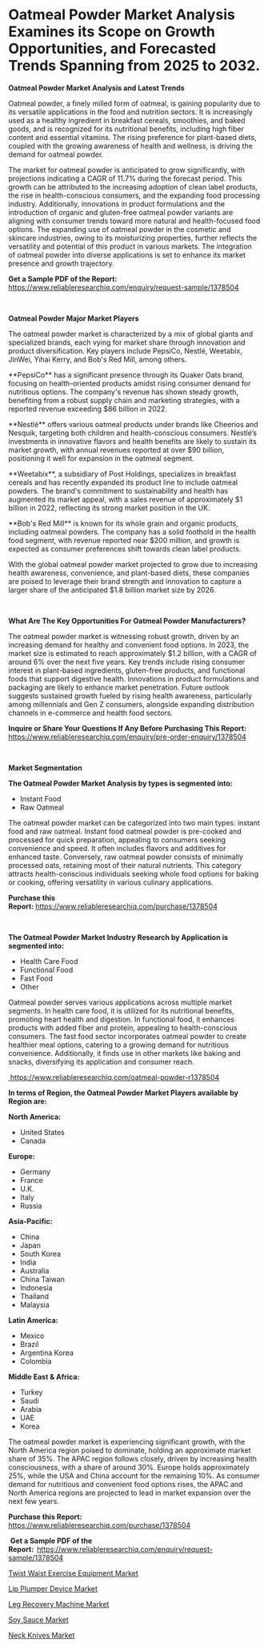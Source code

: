 <p><h1>Oatmeal Powder Market Analysis Examines its Scope on Growth Opportunities, and Forecasted Trends Spanning from 2025 to 2032.</h1></p><p><strong>Oatmeal Powder Market Analysis and Latest Trends</strong></p>
<p><p>Oatmeal powder, a finely milled form of oatmeal, is gaining popularity due to its versatile applications in the food and nutrition sectors. It is increasingly used as a healthy ingredient in breakfast cereals, smoothies, and baked goods, and is recognized for its nutritional benefits, including high fiber content and essential vitamins. The rising preference for plant-based diets, coupled with the growing awareness of health and wellness, is driving the demand for oatmeal powder.</p><p>The market for oatmeal powder is anticipated to grow significantly, with projections indicating a CAGR of 11.7% during the forecast period. This growth can be attributed to the increasing adoption of clean label products, the rise in health-conscious consumers, and the expanding food processing industry. Additionally, innovations in product formulations and the introduction of organic and gluten-free oatmeal powder variants are aligning with consumer trends toward more natural and health-focused food options. The expanding use of oatmeal powder in the cosmetic and skincare industries, owing to its moisturizing properties, further reflects the versatility and potential of this product in various markets. The integration of oatmeal powder into diverse applications is set to enhance its market presence and growth trajectory.</p></p>
<p><strong>Get a Sample PDF of the Report:&nbsp;</strong> <a href="https://www.reliableresearchiq.com/enquiry/request-sample/1378504?utm_campaign=3071&utm_medium=2&utm_source=Github&utm_content=ia&utm_term=07042025&utm_id=oatmeal-powder">https://www.reliableresearchiq.com/enquiry/request-sample/1378504</a></p>
<p>&nbsp;</p>
<p><strong>Oatmeal Powder Major Market Players</strong></p>
<p><p>The oatmeal powder market is characterized by a mix of global giants and specialized brands, each vying for market share through innovation and product diversification. Key players include PepsiCo, Nestlé, Weetabix, JinWei, Yihai Kerry, and Bob's Red Mill, among others.</p><p>**PepsiCo** has a significant presence through its Quaker Oats brand, focusing on health-oriented products amidst rising consumer demand for nutritious options. The company's revenue has shown steady growth, benefiting from a robust supply chain and marketing strategies, with a reported revenue exceeding $86 billion in 2022.</p><p>**Nestlé** offers various oatmeal products under brands like Cheerios and Nesquik, targeting both children and health-conscious consumers. Nestlé’s investments in innovative flavors and health benefits are likely to sustain its market growth, with annual revenues reported at over $90 billion, positioning it well for expansion in the oatmeal segment.</p><p>**Weetabix**, a subsidiary of Post Holdings, specializes in breakfast cereals and has recently expanded its product line to include oatmeal powders. The brand's commitment to sustainability and health has augmented its market appeal, with a sales revenue of approximately $1 billion in 2022, reflecting its strong market position in the UK.</p><p>**Bob's Red Mill** is known for its whole grain and organic products, including oatmeal powders. The company has a solid foothold in the health food segment, with revenue reported near $200 million, and growth is expected as consumer preferences shift towards clean label products.</p><p>With the global oatmeal powder market projected to grow due to increasing health awareness, convenience, and plant-based diets, these companies are poised to leverage their brand strength and innovation to capture a larger share of the anticipated $1.8 billion market size by 2026.</p></p>
<p>&nbsp;</p>
<p><strong>What Are The Key Opportunities For Oatmeal Powder Manufacturers?</strong></p>
<p><p>The oatmeal powder market is witnessing robust growth, driven by an increasing demand for healthy and convenient food options. In 2023, the market size is estimated to reach approximately $1.2 billion, with a CAGR of around 6% over the next five years. Key trends include rising consumer interest in plant-based ingredients, gluten-free products, and functional foods that support digestive health. Innovations in product formulations and packaging are likely to enhance market penetration. Future outlook suggests sustained growth fueled by rising health awareness, particularly among millennials and Gen Z consumers, alongside expanding distribution channels in e-commerce and health food sectors.</p></p>
<p><strong>Inquire or Share Your Questions If Any Before Purchasing This Report:</strong> <a href="https://www.reliableresearchiq.com/enquiry/pre-order-enquiry/1378504?utm_campaign=3071&utm_medium=2&utm_source=Github&utm_content=ia&utm_term=07042025&utm_id=oatmeal-powder">https://www.reliableresearchiq.com/enquiry/pre-order-enquiry/1378504</a></p>
<p>&nbsp;</p>
<p><strong>Market Segmentation</strong></p>
<p><strong>The Oatmeal Powder Market Analysis by types is segmented into:</strong></p>
<p><ul><li>Instant Food</li><li>Raw Oatmeal</li></ul></p>
<p><p>The oatmeal powder market can be categorized into two main types: instant food and raw oatmeal. Instant food oatmeal powder is pre-cooked and processed for quick preparation, appealing to consumers seeking convenience and speed. It often includes flavors and additives for enhanced taste. Conversely, raw oatmeal powder consists of minimally processed oats, retaining most of their natural nutrients. This category attracts health-conscious individuals seeking whole food options for baking or cooking, offering versatility in various culinary applications.</p></p>
<p><strong>Purchase this Report:&nbsp;</strong><a href="https://www.reliableresearchiq.com/purchase/1378504?utm_campaign=3071&utm_medium=2&utm_source=Github&utm_content=ia&utm_term=07042025&utm_id=oatmeal-powder">https://www.reliableresearchiq.com/purchase/1378504</a></p>
<p>&nbsp;</p>
<p><strong>The Oatmeal Powder Market Industry Research by Application is segmented into:</strong></p>
<p><ul><li>Health Care Food</li><li>Functional Food</li><li>Fast Food</li><li>Other</li></ul></p>
<p><p>Oatmeal powder serves various applications across multiple market segments. In health care food, it is utilized for its nutritional benefits, promoting heart health and digestion. In functional food, it enhances products with added fiber and protein, appealing to health-conscious consumers. The fast food sector incorporates oatmeal powder to create healthier meal options, catering to a growing demand for nutritious convenience. Additionally, it finds use in other markets like baking and snacks, diversifying its application and consumer reach.</p></p>
<p><a href="https://www.reliableresearchiq.com/oatmeal-powder-r1378504?utm_campaign=3071&utm_medium=2&utm_source=Github&utm_content=ia&utm_term=07042025&utm_id=oatmeal-powder">&nbsp;https://www.reliableresearchiq.com/oatmeal-powder-r1378504</a></p>
<p><strong>In terms of Region, the Oatmeal Powder Market Players available by Region are:</strong></p>
<p>
    <p> <strong> North America: </strong>
        <ul>
            <li>United States</li>
            <li>Canada</li>
        </ul>
        </p> 
    <p> <strong> Europe: </strong>
        <ul>
            <li>Germany</li>
            <li>France</li>
            <li>U.K.</li>
            <li>Italy</li>
            <li>Russia</li>
        </ul>
        </p> 
    <p> <strong> Asia-Pacific: </strong>
        <ul>
            <li>China</li>
            <li>Japan</li>
            <li>South Korea</li>
            <li>India</li>
            <li>Australia</li>
            <li>China Taiwan</li>
            <li>Indonesia</li>
            <li>Thailand</li>
            <li>Malaysia</li>
        </ul>
        </p> 
    <p> <strong> Latin America: </strong>
        <ul>
            <li>Mexico</li>
            <li>Brazil</li>
            <li>Argentina Korea</li>
            <li>Colombia</li>
        </ul>
        </p> 
    <p> <strong> Middle East & Africa: </strong>
        <ul>
            <li>Turkey</li>
            <li>Saudi</li>
            <li>Arabia</li>
            <li>UAE</li>
            <li>Korea</li>
        </ul>
    </p>
    </p>
<p><p>The oatmeal powder market is experiencing significant growth, with the North America region poised to dominate, holding an approximate market share of 35%. The APAC region follows closely, driven by increasing health consciousness, with a share of around 30%. Europe holds approximately 25%, while the USA and China account for the remaining 10%. As consumer demand for nutritious and convenient food options rises, the APAC and North America regions are projected to lead in market expansion over the next few years.</p></p>
<p><strong>Purchase this Report: </strong><a href="https://www.reliableresearchiq.com/purchase/1378504?utm_campaign=3071&utm_medium=2&utm_source=Github&utm_content=ia&utm_term=07042025&utm_id=oatmeal-powder">https://www.reliableresearchiq.com/purchase/1378504</a></p>
<p>&nbsp;<strong>Get a Sample PDF of the Report:&nbsp;&nbsp;</strong><a href="https://www.reliableresearchiq.com/enquiry/request-sample/1378504?utm_campaign=3071&utm_medium=2&utm_source=Github&utm_content=ia&utm_term=07042025&utm_id=oatmeal-powder">https://www.reliableresearchiq.com/enquiry/request-sample/1378504</a></p>
<p><strong></strong></p>
<p><p><a href="https://www.linkedin.com/pulse/global-twist-waist-exercise-equipment-market-analysis-onmarkets-kijfc?utm_campaign=3071&utm_medium=2&utm_source=Github&utm_content=ia&utm_term=07042025&utm_id=oatmeal-powder">Twist Waist Exercise Equipment Market</a></p><p><a href="https://www.linkedin.com/pulse/lip-plumper-device-market-size-analysis-2025-2032-deployment-j6zlc?utm_campaign=3071&utm_medium=2&utm_source=Github&utm_content=ia&utm_term=07042025&utm_id=oatmeal-powder">Lip Plumper Device Market</a></p><p><a href="https://www.linkedin.com/pulse/projected-market-expansion-leg-recovery-machine-103-cagr-from-hyl5c?utm_campaign=3071&utm_medium=2&utm_source=Github&utm_content=ia&utm_term=07042025&utm_id=oatmeal-powder">Leg Recovery Machine Market</a></p><p><a href="https://github.com/lizonbochil23/Market-Research-Report-List-1/blob/main/soy-sauce-market.md?utm_campaign=3071&utm_medium=2&utm_source=Github&utm_content=ia&utm_term=07042025&utm_id=oatmeal-powder">Soy Sauce Market</a></p><p><a href="https://www.linkedin.com/pulse/neck-knives-market-outlook-2025-2032-trends-size-projected-147-lcf5c?utm_campaign=3071&utm_medium=2&utm_source=Github&utm_content=ia&utm_term=07042025&utm_id=oatmeal-powder">Neck Knives Market</a></p></p>